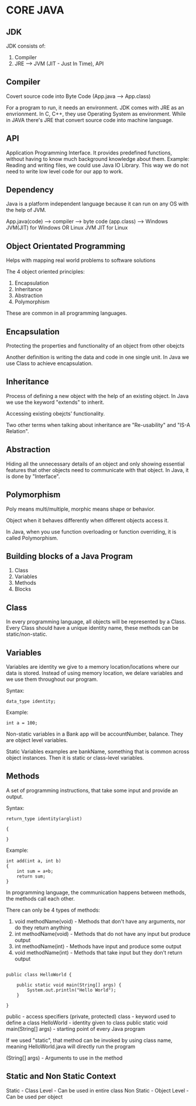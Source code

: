 # CORE JAVA

## JDK

JDK consists of:
1. Compiler
2. JRE --> JVM (JIT - Just In Time), API

## Compiler
Covert source code into Byte Code (App.java --> App.class)

For a program to run, it needs an environment. JDK comes with JRE as an envrionment. In C, C++, they use Operating System as environment. While in JAVA there's JRE that convert source code into machine language. 

## API

Application Programming Interface. It provides predefined functions, without having to know much background knowledge about them. 
Example: Reading and writing files, we could use Java IO Library. This way we do not need to write low level code for our app to work. 


## Dependency

Java is a platform independent language because it can run on any OS with the help of JVM.

App.java(code) --> compiler --> byte code (app.class) --> Windows JVM(JIT) for Windows OR Linux JVM JIT for Linux

## Object Orientated Programming

Helps with mapping real world problems to software solutions

The 4 object oriented principles:

1. Encapsulation
2. Inheritance
3. Abstraction
4. Polymorphism

These are common in all programming languages.

## Encapsulation

Protecting the properties and functionality of an object from other obejcts

Another definition is writing the data and code in one single unit. In Java we use Class to achieve encapsulation.

## Inheritance
Process of defining a new object with the help of an existing object. In Java we use the keyword "extends" to inherit.

Accessing existing obejcts' functionality. 

Two other terms when talking about inheritance are "Re-usability" and "IS-A Relation".

## Abstraction
Hiding all the unnecessary details of an object and only showing essential features that other objects need to communicate with that object. In Java, it is done by "Interface". 

## Polymorphism

Poly means multi/multiple, morphic means shape or behavior. 

Object when it behaves differently when different objects access it.

In Java, when you use function overloading or function overriding, it is called Polymorphism. 

## Building blocks of a Java Program

1. Class
2. Variables
3. Methods
4. Blocks

## Class
In every programming language, all objects will be represented by a Class. Every Class should have a unique identity name, these methods can be static/non-static.

## Variables
Variables are identity we give to a memory location/locations where our data is stored. Instead of using memory location, we delare variables and we use them throughout our program. 


Syntax:
```
data_type identity;
```

Example:
```
int a = 100;
```

Non-static variables in a Bank app will be accountNumber, balance. They are object level variables. 

Static Variables examples are bankName, something that is common across object instances. Then it is static or class-level variables.

##  Methods

A set of programming instructions, that take some input and provide an output.

Syntax:
```
return_type identity(arglist)

{

}
```
Example:
```
int add(int a, int b)
{
    int sum = a+b;
    return sum;
}
```

In programming language, the communication happens between methods, the methods call each other. 

There can only be 4 types of methods:

1. void methodName(void) -  Methods that don't have any arguments, nor do they return anything
2. int methodName(void) - Methods that do not have any  input but produce output
3. int methodName(int) - Methods have input and produce some output
4. void methodName(int) - Methods that take input but they don't return output


```

public class HelloWorld {

	public static void main(String[] args) {
		System.out.println("Hello World");
	}

}
```

public  - access specifiers (private, protected)
class - keyword used to define a class
HelloWorld - identity given to class
public static void main(String[] args) - starting point of every Java program

If we used "static", that method can be invoked by using class name, meaning HelloWorld.java will directly run the program

(String[] args) - Arguments to use in the method

## Static and Non Static Context

Static - Class Level - Can be used in entire class
Non Static - Object Level - Can be used per object

